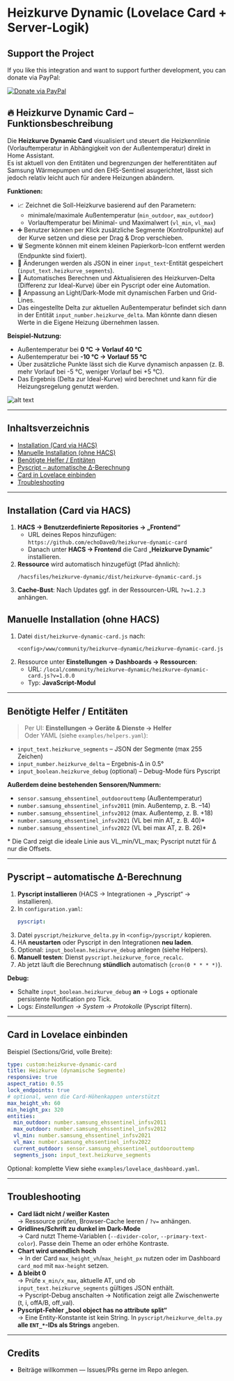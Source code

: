 # Heizkurve Dynamic (Lovelace Card + Server-Logik)

## Support the Project

If you like this integration and want to support further development, you can donate via PayPal:

[![Donate via PayPal](https://img.shields.io/badge/Donate-PayPal-blue.svg)](https://www.paypal.com/donate?hosted_button_id=S2TUVZPX2MQ6Q)

## 🔥 Heizkurve Dynamic Card – Funktionsbeschreibung

Die **Heizkurve Dynamic Card** visualisiert und steuert die Heizkennlinie (Vorlauftemperatur in Abhängigkeit von der Außentemperatur) direkt in Home Assistant.  
Es ist aktuell von den Entitäten und begrenzungen der helferentitäten auf Samsung Wärmepumpen und den EHS-Sentinel asugerichtet, lässt sich jedoch relativ leicht auch für andere Heizungen abändern.

**Funktionen:**
- 📈 Zeichnet die Soll-Heizkurve basierend auf den Parametern:
  - minimale/maximale Außentemperatur (`min_outdoor`, `max_outdoor`)
  - Vorlauftemperatur bei Minimal- und Maximalwert (`vl_min`, `vl_max`)
- ➕ Benutzer können per Klick zusätzliche Segmente (Kontrollpunkte) auf der Kurve setzen und diese per Drag & Drop verschieben.
- 🗑️ Segmente können mit einem kleinen Papierkorb-Icon entfernt werden (Endpunkte sind fixiert).
- 💾 Änderungen werden als JSON in einer `input_text`-Entität gespeichert (`input_text.heizkurve_segments`).
- 🔄 Automatisches Berechnen und Aktualisieren des Heizkurven-Delta (Differenz zur Ideal-Kurve) über ein Pyscript oder eine Automation.
- 🎨 Anpassung an Light/Dark-Mode mit dynamischen Farben und Grid-Lines.
- Das eingestellte Delta zur aktuellen Außentemperatur befindet sich dann in der Entität `input_number.heizkurve_delta`. Man könnte dann diesen Werte in die Eigene Heizung übernehmen lassen.

**Beispiel-Nutzung:**
- Außentemperatur bei **0 °C → Vorlauf 40 °C**  
- Außentemperatur bei **-10 °C → Vorlauf 55 °C**  
- Über zusätzliche Punkte lässt sich die Kurve dynamisch anpassen (z. B. mehr Vorlauf bei -5 °C, weniger Vorlauf bei +5 °C).  
- Das Ergebnis (Delta zur Ideal-Kurve) wird berechnet und kann für die Heizungsregelung genutzt werden.

![alt text](heizkurve-dynamic-card-demo.gif)

---

## Inhaltsverzeichnis
- [Installation (Card via HACS)](#installation-card-via-hacs)
- [Manuelle Installation (ohne HACS)](#manuelle-installation-ohne-hacs)
- [Benötigte Helfer / Entitäten](#benötigte-helfer--entitäten)
- [Pyscript – automatische Δ-Berechnung](#pyscript--automatische--berechnung)
- [Card in Lovelace einbinden](#card-in-lovelace-einbinden)
- [Troubleshooting](#troubleshooting)

---

## Installation (Card via HACS)

1. **HACS → Benutzerdefinierte Repositories → „Frontend“**
   - URL deines Repos hinzufügen: `https://github.com/echoDaveD/heizkurve-dynamic-card`
   - Danach unter **HACS → Frontend** die Card „**Heizkurve Dynamic**“ installieren.
2. **Ressource** wird automatisch hinzugefügt (Pfad ähnlich):
   ```
   /hacsfiles/heizkurve-dynamic/dist/heizkurve-dynamic-card.js
   ```
3. **Cache-Bust**: Nach Updates ggf. in der Ressourcen-URL `?v=1.2.3` anhängen.

## Manuelle Installation (ohne HACS)

1. Datei `dist/heizkurve-dynamic-card.js` nach:
   ```
   <config>/www/community/heizkurve-dynamic/heizkurve-dynamic-card.js
   ```
2. Ressource unter **Einstellungen → Dashboards → Ressourcen**:
   - URL: `/local/community/heizkurve-dynamic/heizkurve-dynamic-card.js?v=1.0.0`
   - Typ: **JavaScript-Modul**

---

## Benötigte Helfer / Entitäten

> Per UI: **Einstellungen → Geräte & Dienste → Helfer**  
> Oder YAML (siehe `examples/helpers.yaml`):

- `input_text.heizkurve_segments` – JSON der Segmente (max 255 Zeichen)
- `input_number.heizkurve_delta` – Ergebnis-Δ in 0.5°
- `input_boolean.heizkurve_debug` (optional) – Debug-Mode fürs Pyscript

**Außerdem deine bestehenden Sensoren/Nummern:**
- `sensor.samsung_ehssentinel_outdoorouttemp` (Außentemperatur)
- `number.samsung_ehssentinel_infsv2011` (min. Außentemp, z. B. –14)
- `number.samsung_ehssentinel_infsv2012` (max. Außentemp, z. B. +18)
- `number.samsung_ehssentinel_infsv2021` (VL bei min AT, z. B. 40)*
- `number.samsung_ehssentinel_infsv2022` (VL bei max AT, z. B. 26)*

\* Die Card zeigt die ideale Linie aus VL_min/VL_max; Pyscript nutzt für Δ nur die Offsets.

---

## Pyscript – automatische Δ-Berechnung

1. **Pyscript installieren** (HACS → Integrationen → „Pyscript“ → installieren).
2. In `configuration.yaml`:
   ```yaml
   pyscript:
   ```
3. Datei `pyscript/heizkurve_delta.py` in `<config>/pyscript/` kopieren.
4. HA **neustarten** oder Pyscript in den Integrationen **neu laden**.
5. Optional: `input_boolean.heizkurve_debug` anlegen (siehe Helpers).
6. **Manuell testen**: Dienst `pyscript.heizkurve_force_recalc`.
7. Ab jetzt läuft die Berechnung **stündlich** automatisch (`cron(0 * * * *)`).

**Debug:**
- Schalte `input_boolean.heizkurve_debug` **an** → Logs + optionale persistente Notification pro Tick.
- Logs: *Einstellungen → System → Protokolle* (Pyscript filtern).

---

## Card in Lovelace einbinden

Beispiel (Sections/Grid, volle Breite):

```yaml
type: custom:heizkurve-dynamic-card
title: Heizkurve (dynamische Segmente)
responsive: true
aspect_ratio: 0.55
lock_endpoints: true
# optional, wenn die Card-Höhenkappen unterstützt
max_height_vh: 60
min_height_px: 320
entities:
  min_outdoor: number.samsung_ehssentinel_infsv2011
  max_outdoor: number.samsung_ehssentinel_infsv2012
  vl_min: number.samsung_ehssentinel_infsv2021
  vl_max: number.samsung_ehssentinel_infsv2022
  current_outdoor: sensor.samsung_ehssentinel_outdoorouttemp
  segments_json: input_text.heizkurve_segments
```

Optional: komplette View siehe `examples/lovelace_dashboard.yaml`.

---

## Troubleshooting

- **Card lädt nicht / weißer Kasten**  
  → Ressource prüfen, Browser-Cache leeren / `?v=` anhängen.
- **Gridlines/Schrift zu dunkel im Dark-Mode**  
  → Card nutzt Theme-Variablen (`--divider-color`, `--primary-text-color`). Passe dein Theme an oder erhöhe Kontraste.
- **Chart wird unendlich hoch**  
  → In der Card `max_height_vh`/`max_height_px` nutzen oder im Dashboard `card_mod` mit `max-height` setzen.
- **Δ bleibt 0**  
  → Prüfe `x_min/x_max`, aktuelle AT, und ob `input_text.heizkurve_segments` gültiges JSON enthält.  
  → Pyscript-Debug anschalten → Notification zeigt alle Zwischenwerte (t, i, offA/B, off_val).
- **Pyscript-Fehler „bool object has no attribute split“**  
  → Eine Entity-Konstante ist kein String. In `pyscript/heizkurve_delta.py` **alle `ENT_*`-IDs als Strings** angeben.

---

## Credits

- Beiträge willkommen — Issues/PRs gerne im Repo anlegen.
